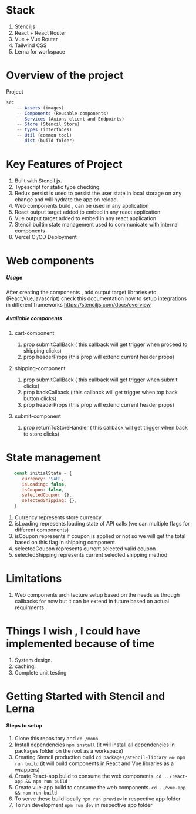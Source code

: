 # Stack
1) Stenciljs
2) React + React Router
3) Vue + Vue Router
4) Tailwind CSS
5) Lerna for workspace

# Overview of the project

Project
```javascript
src 
    -- Assets (images)
    -- Components (Reusable components)
    -- Services (Axions client and Endpoints)
    -- Store (Stencil Store)
    -- types (interfaces)
    -- Util (common tool)
    -- dist (build folder)
```

# Key Features of Project
1) Built with Stencil js.
2) Typescript for static type checking.
3) Redux persist is used to persist the user state in local storage on any change and will hydrate the app on reload.
5) Web components build , can be used in any application
6) React output target added to embed in any react application
7) Vue output target added to embed in any react application
8) Stencil builtin state management used to communicate with internal components
9) Vercel CI/CD Deployment

# Web components
##### Usage 
   After creating the components , add output target libraries etc (React,Vue,javascript) check this documentation how to setup integrations in different frameworks
   https://stenciljs.com/docs/overview

##### Available components
1) cart-component
   1) prop submitCallBack ( this callback will get trigger when proceed to shipping clicks) 
   2) prop headerProps (this prop will extend current header props) 

2) shipping-component
    1) prop submitCallBack ( this callback will get trigger when submit clicks)
    2) prop backCallback ( this callback will get trigger when top back button clicks)
    3) prop headerProps (this prop will extend current header props)
3) submit-component
    1) prop returnToStoreHandler ( this callback will get trigger when back to store clicks)

# State management 

```javascript
   const initialState = {
      currency: 'SAR',
      isLoading: false,
      isCoupon: false,
      selectedCoupon: {},
      selectedShipping: {},
   }
```

1) Currency represents store currency
2) isLoading represents loading state of API calls (we can multiple flags for different components)
3) isCoupon represents if coupon is applied or not so we will get the total based on this flag in shipping component.
4) selectedCoupon represents current selected valid coupon
5) selectedShipping represents current selected shipping method

# Limitations
1) Web components architecture setup based on the needs as through callbacks for now but it can be extend in future based on actual requirments.

# Things I wish , I could have implemented because of time
1) System design.
2) caching.
3) Complete unit testing


# Getting Started with Stencil and Lerna
#### Steps to setup
1) Clone this repository and `cd /mono`
2) Install dependencies `npm install` (it will install all dependencies in packages folder on the root as a workspace)
3) Creating Stencil production build `cd packages/stencil-library && npm run build` (it will build components in React and Vue libraries as a wrappers)
4) Create React-app build to consume the web components. `cd ../react-app && npm run build`
5) Create vue-app build to consume the web components. `cd ../vue-app && npm run build`
6) To serve these build locally `npm run preview` in respective app folder
7) To run development `npm run dev`  in respective app folder
